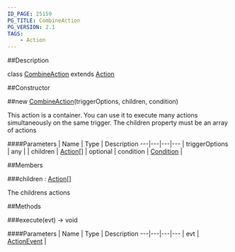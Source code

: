 ```yaml
---
ID_PAGE: 25159
PG_TITLE: CombineAction
PG_VERSION: 2.1
TAGS:
    - Action
---
```

##Description

class [CombineAction](/classes/2.2-alpha/CombineAction) extends [Action](/classes/2.2-alpha/Action)



##Constructor

##new [CombineAction](/classes/2.2-alpha/CombineAction)(triggerOptions, children, condition)

This action is a container. You can use it to execute many actions simultaneously on the same trigger. The children property must be an array of actions

####Parameters
 | Name | Type | Description
---|---|---|---
 | triggerOptions | any | 
 | children | [Action](/classes/2.2-alpha/Action)[] | 
optional | condition | [Condition](/classes/2.2-alpha/Condition) | 

##Members

###children : [Action](/classes/2.2-alpha/Action)[]

The childrens actions

##Methods

###execute(evt) &rarr; void



####Parameters
 | Name | Type | Description
---|---|---|---
 | evt | [ActionEvent](/classes/2.2-alpha/ActionEvent) | 

